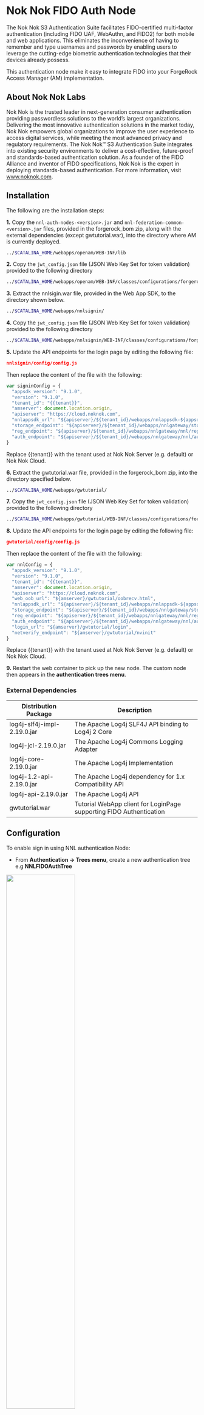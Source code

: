 # Nok Nok FIDO Auth Node
The Nok Nok S3 Authentication Suite facilitates FIDO-certified multi-factor authentication (including FIDO UAF, WebAuthn, and FIDO2) for both mobile
and web applications. This eliminates the inconvenience of having to remember and type usernames and passwords by enabling users to leverage the cutting-edge biometric authentication technologies that their devices already possess.

This authentication node make it easy to integrate FIDO into your ForgeRock Access Manager (AM) implementation.

## About Nok Nok Labs
Nok Nok is the trusted leader in next-generation consumer authentication providing passwordless solutions to the world’s largest organizations. Delivering the most innovative authentication solutions in the market today, Nok Nok empowers global organizations to improve the user experience to access digital services, while meeting the most advanced privacy and regulatory requirements. The Nok Nok™ S3 Authentication Suite integrates into existing security environments to deliver a cost-effective, future-proof and standards-based authentication solution. As a founder of the FIDO Alliance and inventor of FIDO specifications, Nok Nok is the expert in deploying standards-based authentication.  For more information, visit www.noknok.com.

## Installation
The following are the installation steps:

**1.** Copy the `nnl-auth-nodes-<version>.jar` and `nnl-federation-common-<version>.jar` files, provided in the forgerock_bom zip, along with the external dependencies (except gwtutorial.war), into the directory where AM is currently deployed.
```bash
../$CATALINA_HOME/webapps/openam/WEB-INF/lib
```
**2.** Copy the `jwt_config.json` file (JSON Web Key Set for token validation) provided to the following directory 
```bash
../$CATALINA_HOME/webapps/openam/WEB-INF/classes/configurations/forgerock/SessionPlugin
```
**3.** Extract the nnlsigin.war file, provided in the Web App SDK, to the directory shown below.  
```bash
../$CATALINA_HOME/webapps/nnlsignin/
```
**4.** Copy the `jwt_config.json` file (JSON Web Key Set for token validation) provided to the following directory 
```bash
../$CATALINA_HOME/webapps/nnlsignin/WEB-INF/classes/configurations/forgerock/SessionPlugin
```
**5.** Update the API endpoints for the login page by editing the following file:
```json
nnlsignin/config/config.js
```
Then replace the content of the file with the following:

```javascript
var signinConfig = {
  "appsdk_version": "9.1.0",
  "version": "9.1.0",
  "tenant_id": "{{tenant}}",
  "amserver": document.location.origin,
  "apiserver": "https://cloud.noknok.com",
  "nnlappsdk_url": "${apiserver}/${tenant_id}/webapps/nnlappsdk-${appsdk_version}",
  "storage_endpoint": "${apiserver}/${tenant_id}/webapps/nnlgateway/storage",
  "reg_endpoint": "${apiserver}/${tenant_id}/webapps/nnlgateway/nnl/reg",
  "auth_endpoint": "${apiserver}/${tenant_id}/webapps/nnlgateway/nnl/auth"
}
```
Replace {{tenant}} with the tenant used at Nok Nok Server (e.g. default) or Nok Nok Cloud.

**6.** Extract the gwtutorial.war file, provided in the forgerock_bom zip, into the directory specified below.
```bash
../$CATALINA_HOME/webapps/gwtutorial/
```
**7.** Copy the `jwt_config.json` file (JSON Web Key Set for token validation) provided to the following directory 
```bash
../$CATALINA_HOME/webapps/gwtutorial/WEB-INF/classes/configurations/forgerock/SessionPlugin
```
**8.** Update the API endpoints for the login page by editing the following file:
```json
gwtutorial/config/config.js
```
Then replace the content of the file with the following:

```javascript
var nnlConfig = {
  "appsdk_version": "9.1.0",
  "version": "9.1.0",
  "tenant_id": "{{tenant}}",
  "amserver": document.location.origin,
  "apiserver": "https://cloud.noknok.com",
  "web_oob_url": "${amserver}/gwtutorial/oobrecv.html",
  "nnlappsdk_url": "${apiserver}/${tenant_id}/webapps/nnlappsdk-${appsdk_version}",
  "storage_endpoint": "${apiserver}/${tenant_id}/webapps/nnlgateway/storage",
  "reg_endpoint": "${apiserver}/${tenant_id}/webapps/nnlgateway/nnl/reg",
  "auth_endpoint": "${apiserver}/${tenant_id}/webapps/nnlgateway/nnl/auth",
  "login_url": "${amserver}/gwtutorial/login",
  "netverify_endpoint": "${amserver}/gwtutorial/nvinit"
}
```
Replace {{tenant}} with the tenant used at Nok Nok Server (e.g. default) or Nok Nok Cloud.


**9.** Restart the web container to pick up the new node. The custom node then appears in the **authentication trees menu**.

### External Dependencies

| Distribution Package | Description |
| ------ | ------ |
| log4j-slf4j-impl-2.19.0.jar | The Apache Log4j SLF4J API binding to Log4j 2 Core  |
| log4j-jcl-2.19.0.jar | The Apache Log4j Commons Logging Adapter |
| log4j-core-2.19.0.jar | The Apache Log4j Implementation |
| log4j-1.2-api-2.19.0.jar | The Apache Log4j dependency for 1.x Compatibility API |
| log4j-api-2.19.0.jar | The Apache Log4j API |
| gwtutorial.war | Tutorial WebApp client for LoginPage supporting FIDO Authentication |

## Configuration
To enable sign in using NNL authentication Node:

- From **Authentication → Trees menu**, create a new authentication tree e.g **NNLFIDOAuthTree**

<img src="./images/createTree.png" width=60%>

- The following is an example for the authentication tree using the **NNL Validator Node**. You can add your own or standard **username/password** authenticator nodes provided by AMServer for authentication using passwords.

<img src="./images/sampletree.png">

- Save the Tree after adding all the required nodes.

- Update the **Authentication → Settings** for using the **NNLFIDOAuthTree** tree to be the default for authentication flow.

<img src="./images/treeSettings.png">

## NNL Token Validator Node
Once you install the jar file the NNL Token Validator Node is available in the tree designer pallet:

<img src="./images/node.png" width=30%>

NNL Token Validator Node is a Tree Node that serves 2 purposes. 
- It acts as a redirection node to the Nok Nok Authentication client hosted with AM server. This NNL client enables FIDO certified multi-factor authentication (FIDO UAF, FIDO U2F, WebAuthn, and FIDO2) for web applications. 
- It validates the JWT Token received from the Nok Nok Authentication Server after successful user authentication using FIDO and generates user session information.

These are the Node Configuration Properties:  

- **Node Name:** name you choose for the node, e.g., NNL Token Validator Node
- **Authorization Cookie Name:** name of the authentication cookie which contains the JWT received from NNL Auth Server, e.g., Authorization
- **AM Endpoint:** URI to the AM endpoint of the hosted AM server, e.g., https://{{hostname}}/openam
- **Login Page Endpoint:** URI to the tutorial webapp login page hosted on the server, e.g., https://{{hostname}}/nnlsignin

Update the hostname in the settings to match your installation:

<img src="./images/node_configuration.png" width=30%>

## Registration Flow
Before being able to use FIDO, you need to register a FIDO credential. To register a FIDO token, use the gwtutorial web application. Navigate to https://{{am-server-domain-and-port}}/**gwtutorial** in a WebAuthn capable browser.
The **nnlsignin** application also supports sugesting the User to register a FIDO credential upon successful sign in.
Also, ensure that you create the identical user in the Access Manager identity store.

**1.** Login using a username defined in your Access Manager identity store, e.g., "demo", and hardcoded password "noknok".

<img src="./images/signinpage.png" width=50%>

**2.** Click on the FIDO Auth button. This will trigger a WebAuthn registration. Follow the registration instructions.

<img src="./images/RegisterFIDO.png" width=40%>

**3.** You will see the new registration listed.

<img src="./images/successReg.png" width=40%>

**4.** Now click the top left menu and then pick logout.

## Authentication Flow

You can test the authentication flow using the Access Manager console.

**1.** Navigate to your Access Manager console, e.g., https://{{am-server-domain-and-port}}/openam.

**2.** The **NNL Token Validator Node** redirects to the NNL Authentication Client's *Sign-In* page hosted on your Access Manager server.

<img src="./images/signinpage.png" width=50%>

**3.** User can sign in using **FIDO2**.

<img src="./images/Fido2signin.png" width=50%>

<img src="./images/fidopopup.png" width=50%>

**4.** After successful authentication User is redirected to the **consent page** on the Access Manager console.

<img src="./images/consent.png" width=50%>

**5.** Once User consent, the browser is redirected to Access Manager console and the user is logged in.

<img src="./images/resource.png" width=50%>

# Support
For more information on this node or to request a demonstration, please contact: Frank Gasparovic - frank.gasparovic@forgerock.com or info@noknok.com